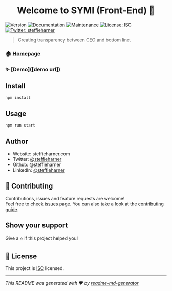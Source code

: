 <h1 align="center">Welcome to SYMI (Front-End) 👋</h1>
<p>
  <img alt="Version" src="https://img.shields.io/badge/version-1.0.0-blue.svg?cacheSeconds=2592000" />
  <a href="https://github.com/project-symi/frontend-symi#readme" target="_blank">
    <img alt="Documentation" src="https://img.shields.io/badge/documentation-yes-brightgreen.svg" />
  </a>
  <a href="https://github.com/project-symi/frontend-symi/graphs/commit-activity" target="_blank">
    <img alt="Maintenance" src="https://img.shields.io/badge/Maintained%3F-yes-green.svg" />
  </a>
  <a href="https://github.com/project-symi/frontend-symi/blob/master/LICENSE" target="_blank">
    <img alt="License: ISC" src="https://img.shields.io/github/license/steffieharner/SYMI (Front-End)" />
  </a>
  <a href="https://twitter.com/steffieharner" target="_blank">
    <img alt="Twitter: steffieharner" src="https://img.shields.io/twitter/follow/steffieharner.svg?style=social" />
  </a>
</p>

> Creating transparency between CEO and bottom line.

### 🏠 [Homepage](https://github.com/project-symi/frontend-symi#readme)

### ✨ [Demo]([demo url])

## Install

```sh
npm install
```

## Usage

```sh
npm run start
```

## Author

* Website: steffieharner.com
* Twitter: [@steffieharner](https://twitter.com/steffieharner)
* Github: [@steffieharner](https://github.com/steffieharner)
* LinkedIn: [@steffieharner](https://linkedin.com/in/steffieharner)

## 🤝 Contributing

Contributions, issues and feature requests are welcome!<br />Feel free to check [issues page](https://github.com/project-symi/frontend-symi/issues). You can also take a look at the [contributing guide](https://github.com/project-symi/frontend-symi/blob/master/CONTRIBUTING.md).

## Show your support

Give a ⭐️ if this project helped you!

## 📝 License

This project is [ISC](https://github.com/project-symi/frontend-symi/blob/master/LICENSE) licensed.

***
_This README was generated with ❤️ by [readme-md-generator](https://github.com/kefranabg/readme-md-generator)_

